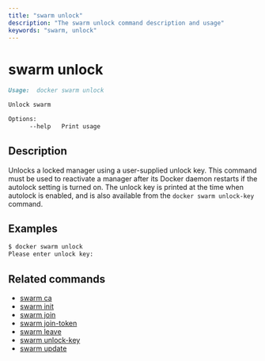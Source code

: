 ```yaml
---
title: "swarm unlock"
description: "The swarm unlock command description and usage"
keywords: "swarm, unlock"
---
```


<!-- This file is maintained within the docker/cli GitHub
     repository at https://github.com/yuyangjack/docker-cli/. Make all
     pull requests against that repo. If you see this file in
     another repository, consider it read-only there, as it will
     periodically be overwritten by the definitive file. Pull
     requests which include edits to this file in other repositories
     will be rejected.
-->

# swarm unlock

```markdown
Usage:	docker swarm unlock

Unlock swarm

Options:
      --help   Print usage
```

## Description

Unlocks a locked manager using a user-supplied unlock key. This command must be
used to reactivate a manager after its Docker daemon restarts if the autolock
setting is turned on. The unlock key is printed at the time when autolock is
enabled, and is also available from the `docker swarm unlock-key` command.

## Examples

```bash
$ docker swarm unlock
Please enter unlock key:
```

## Related commands

* [swarm ca](swarm_ca.md)
* [swarm init](swarm_init.md)
* [swarm join](swarm_join.md)
* [swarm join-token](swarm_join_token.md)
* [swarm leave](swarm_leave.md)
* [swarm unlock-key](swarm_unlock_key.md)
* [swarm update](swarm_update.md)
